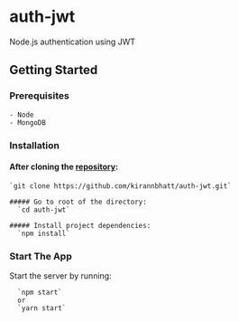 # auth-jwt
Node.js authentication using JWT

## Getting Started
  ### Prerequisites 
    - Node
    - MongoDB
  
  ### Installation
  
  #### After cloning the [repository](https://github.com/kirannbhatt/auth-jwt.git):
    
    `git clone https://github.com/kirannbhatt/auth-jwt.git`

    ##### Go to root of the directory:
      `cd auth-jwt`

    ##### Install project dependencies:
      `npm install`

  ### Start The App
  Start the server by running:

      `npm start`
      or
      `yarn start`
